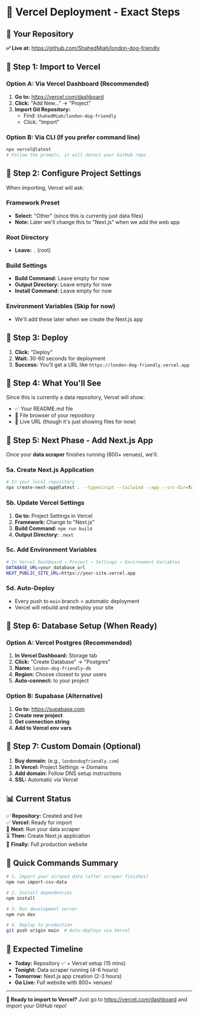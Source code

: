 # 🚀 Vercel Deployment - Exact Steps

## 📍 Your Repository
**✅ Live at:** https://github.com/ShahedMiah/london-dog-friendly

## 🎯 Step 1: Import to Vercel

### Option A: Via Vercel Dashboard (Recommended)
1. **Go to:** https://vercel.com/dashboard
2. **Click:** "Add New..." → "Project"
3. **Import Git Repository:**
   - Find: `ShahedMiah/london-dog-friendly`
   - Click: "Import"

### Option B: Via CLI (If you prefer command line)
```bash
npx vercel@latest
# Follow the prompts, it will detect your GitHub repo
```

## 🎯 Step 2: Configure Project Settings

When importing, Vercel will ask:

### Framework Preset
- **Select:** "Other" (since this is currently just data files)
- **Note:** Later we'll change this to "Next.js" when we add the web app

### Root Directory
- **Leave:** `.` (root)

### Build Settings
- **Build Command:** Leave empty for now
- **Output Directory:** Leave empty for now
- **Install Command:** Leave empty for now

### Environment Variables (Skip for now)
- We'll add these later when we create the Next.js app

## 🎯 Step 3: Deploy

1. **Click:** "Deploy"
2. **Wait:** 30-60 seconds for deployment
3. **Success:** You'll get a URL like `https://london-dog-friendly.vercel.app`

## 🎯 Step 4: What You'll See

Since this is currently a data repository, Vercel will show:
- ✅ Your README.md file
- 📁 File browser of your repository
- 🔗 Live URL (though it's just showing files for now)

## 🎯 Step 5: Next Phase - Add Next.js App

Once your **data scraper** finishes running (800+ venues), we'll:

### 5a. Create Next.js Application
```bash
# In your local repository
npx create-next-app@latest . --typescript --tailwind --app --src-dir=false
```

### 5b. Update Vercel Settings
1. **Go to:** Project Settings in Vercel
2. **Framework:** Change to "Next.js"
3. **Build Command:** `npm run build`
4. **Output Directory:** `.next`

### 5c. Add Environment Variables
```bash
# In Vercel Dashboard → Project → Settings → Environment Variables
DATABASE_URL=your_database_url
NEXT_PUBLIC_SITE_URL=https://your-site.vercel.app
```

### 5d. Auto-Deploy
- Every push to `main` branch = automatic deployment
- Vercel will rebuild and redeploy your site

## 🎯 Step 6: Database Setup (When Ready)

### Option A: Vercel Postgres (Recommended)
1. **In Vercel Dashboard:** Storage tab
2. **Click:** "Create Database" → "Postgres"
3. **Name:** `london-dog-friendly-db`
4. **Region:** Choose closest to your users
5. **Auto-connect:** to your project

### Option B: Supabase (Alternative)
1. **Go to:** https://supabase.com
2. **Create new project**
3. **Get connection string**
4. **Add to Vercel env vars**

## 🎯 Step 7: Custom Domain (Optional)

1. **Buy domain:** (e.g., `londondogfriendly.com`)
2. **In Vercel:** Project Settings → Domains
3. **Add domain:** Follow DNS setup instructions
4. **SSL:** Automatic via Vercel

## 📊 Current Status

✅ **Repository:** Created and live  
✅ **Vercel:** Ready for import  
🔄 **Next:** Run your data scraper  
⏳ **Then:** Create Next.js application  
🚀 **Finally:** Full production website  

## 🎯 Quick Commands Summary

```bash
# 1. Import your scraped data (after scraper finishes)
npm run import-csv-data

# 2. Install dependencies  
npm install

# 3. Run development server
npm run dev

# 4. Deploy to production
git push origin main  # Auto-deploys via Vercel
```

## 🌟 Expected Timeline

- **Today:** Repository ✅ + Vercel setup (15 mins)
- **Tonight:** Data scraper running (4-6 hours) 
- **Tomorrow:** Next.js app creation (2-3 hours)
- **Go Live:** Full website with 800+ venues!

---

**🚀 Ready to import to Vercel?** Just go to https://vercel.com/dashboard and import your GitHub repo!